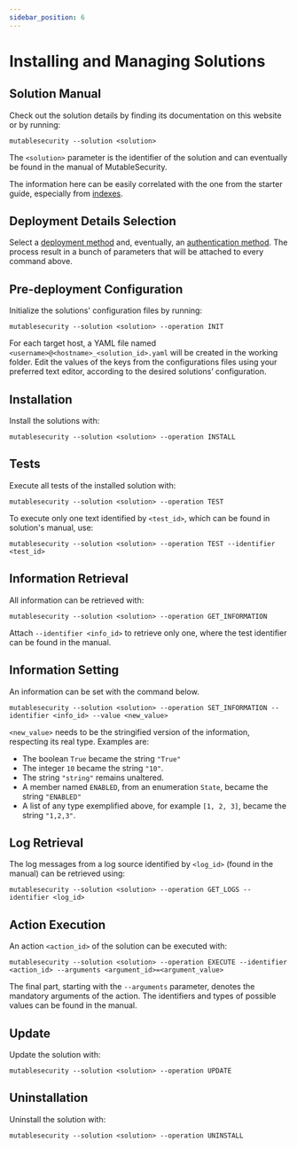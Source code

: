 ```yaml
---
sidebar_position: 6
---
```


# Installing and Managing Solutions

## Solution Manual

Check out the solution details by finding its documentation on this website or by running:

```
mutablesecurity --solution <solution>
```

The `<solution>` parameter is the identifier of the solution and can eventually be found in the manual of MutableSecurity.

The information here can be easily correlated with the one from the starter guide, especially from [indexes](basics/indexes).

## Deployment Details Selection

Select a [deployment method](selecting-the-deployment-method.md) and, eventually, an [authentication method](selecting-an-authentication-method-for-remote-deployment.md). The process result in a bunch of parameters that will be attached to every command above.

## Pre-deployment Configuration

Initialize the solutions' configuration files by running:

```
mutablesecurity --solution <solution> --operation INIT
```

For each target host, a YAML file named `<username>@<hostname>_<solution_id>.yaml` will be created in the working folder. Edit the values of the keys from the configurations files using your preferred text editor, according to the desired solutions’ configuration.

## Installation

Install the solutions with:

```
mutablesecurity --solution <solution> --operation INSTALL
```

## Tests

Execute all tests of the installed solution with:

```
mutablesecurity --solution <solution> --operation TEST
```

To execute only one text identified by `<test_id>`, which can be found in solution's manual, use:

```
mutablesecurity --solution <solution> --operation TEST --identifier <test_id>
```

## Information Retrieval

All information can be retrieved with:

```
mutablesecurity --solution <solution> --operation GET_INFORMATION
```

Attach `--identifier <info_id>` to retrieve only one, where the test identifier can be found in the manual.

## Information Setting

An information can be set with the command below.

```
mutablesecurity --solution <solution> --operation SET_INFORMATION --identifier <info_id> --value <new_value>
```

`<new_value>` needs to be the stringified version of the information, respecting its real type. Examples are:
- The boolean `True` became the string `"True"`
- The integer `10` became the string `"10"`.
- The string `"string"` remains unaltered.
- A member named `ENABLED`, from an enumeration `State`, became the string `"ENABLED"`
- A list of any type exemplified above, for example `[1, 2, 3]`, became the string `"1,2,3"`.

## Log Retrieval

The log messages from a log source identified by `<log_id>` (found in the manual) can be retrieved using:

```
mutablesecurity --solution <solution> --operation GET_LOGS --identifier <log_id>
```

## Action Execution

An action `<action_id>` of the solution can be executed with:

```
mutablesecurity --solution <solution> --operation EXECUTE --identifier <action_id> --arguments <argument_id>=<argument_value>
```

The final part, starting with the `--arguments` parameter, denotes the mandatory arguments of the action. The identifiers and types of possible values can be found in the manual.

## Update

Update the solution with:

```
mutablesecurity --solution <solution> --operation UPDATE
```

## Uninstallation

Uninstall the solution with:

```
mutablesecurity --solution <solution> --operation UNINSTALL
```
